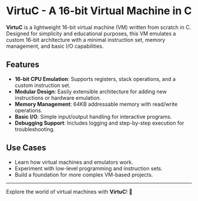 # VirtuC - A 16-bit Virtual Machine in C  

**VirtuC** is a lightweight 16-bit virtual machine (VM) written from scratch in C. Designed for simplicity and educational purposes, this VM emulates a custom 16-bit architecture with a minimal instruction set, memory management, and basic I/O capabilities.  

## Features  
- **16-bit CPU Emulation**: Supports registers, stack operations, and a custom instruction set.  
- **Modular Design**: Easily extensible architecture for adding new instructions or hardware emulation.  
- **Memory Management**: 64KB addressable memory with read/write operations.  
- **Basic I/O**: Simple input/output handling for interactive programs.  
- **Debugging Support**: Includes logging and step-by-step execution for troubleshooting.  

## Use Cases  
- Learn how virtual machines and emulators work.  
- Experiment with low-level programming and instruction sets.  
- Build a foundation for more complex VM-based projects.  

---  
Explore the world of virtual machines with **VirtuC**! 🚀
